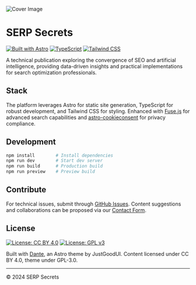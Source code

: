 ![Cover Image](https://github.com/filippodanesi/serp-secrets.com/blob/main/138shots_so.png)

# SERP Secrets

[![Built with Astro](https://img.shields.io/badge/Built%20with-Astro-171717.svg?style=for-the-badge&logo=astro&logoColor=F2F1EC)](https://astro.build)
[![TypeScript](https://img.shields.io/badge/TypeScript-171717?style=for-the-badge&logo=typescript&logoColor=F2F1EC)](https://www.typescriptlang.org/)
[![Tailwind CSS](https://img.shields.io/badge/Tailwind_CSS-171717?style=for-the-badge&logo=tailwind-css&logoColor=F2F1EC)](https://tailwindcss.com/)

A technical publication exploring the convergence of SEO and artificial intelligence, providing data-driven insights and practical implementations for search optimization professionals.

## Stack

The platform leverages Astro for static site generation, TypeScript for robust development, and Tailwind CSS for styling. Enhanced with [Fuse.js](https://www.fusejs.io/) for advanced search capabilities and [astro-cookieconsent](https://github.com/jop-software/astro-cookieconsent) for privacy compliance.

## Development

```bash
npm install        # Install dependencies
npm run dev        # Start dev server
npm run build      # Production build
npm run preview    # Preview build
```

## Contribute

For technical issues, submit through [GitHub Issues](https://github.com/JustGoodUI/dante-astro-theme/issues). Content suggestions and collaborations can be proposed via our [Contact Form](https://www.serp-secrets.com/contact).

## License

[![License: CC BY 4.0](https://img.shields.io/badge/License-CC_BY_4.0-171717?style=for-the-badge&logoColor=F2F1EC)](https://creativecommons.org/licenses/by/4.0/)
[![License: GPL v3](https://img.shields.io/badge/License-GPLv3-171717?style=for-the-badge&logoColor=F2F1EC)](https://www.gnu.org/licenses/gpl-3.0)

Built with [Dante](https://justgoodui.com/), an Astro theme by JustGoodUI. Content licensed under CC BY 4.0, theme under GPL-3.0.

---

© 2024 SERP Secrets
